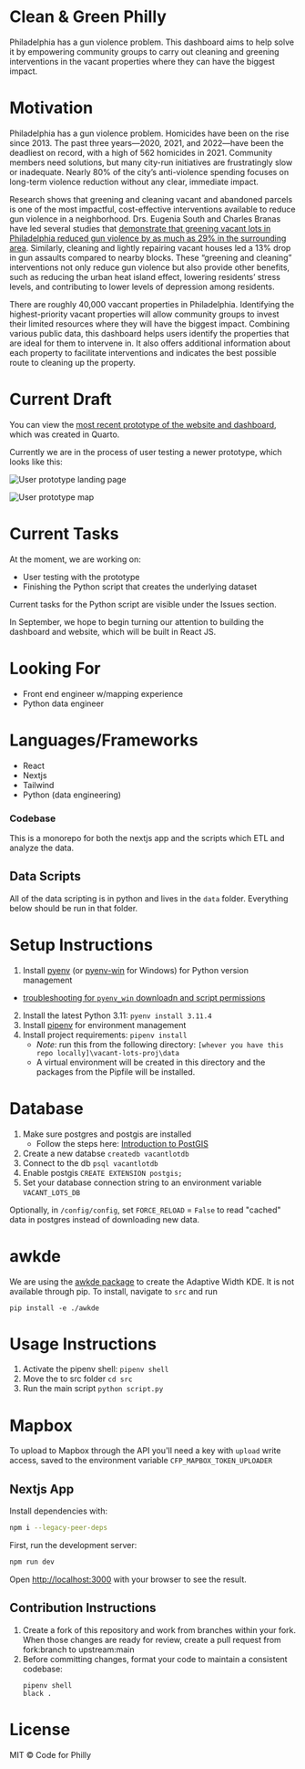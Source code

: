 # Clean & Green Philly

Philadelphia has a gun violence problem. This dashboard aims to help solve it by empowering community groups to carry out cleaning and greening interventions in the vacant properties where they can have the biggest impact.

# Motivation

Philadelphia has a gun violence problem. Homicides have been on the rise since 2013. The past three years—2020, 2021, and 2022—have been the deadliest on record, with a high of 562 homicides in 2021. Community members need solutions, but many city-run initiatives are frustratingly slow or inadequate. Nearly 80% of the city’s anti-violence spending focuses on long-term violence reduction without any clear, immediate impact.

Research shows that greening and cleaning vacant and abandoned parcels is one of the most impactful, cost-effective interventions available to reduce gun violence in a neighborhood. Drs. Eugenia South and Charles Branas have led several studies that [demonstrate that greening vacant lots in Philadelphia reduced gun violence by as much as 29% in the surrounding area](https://www.pnas.org/doi/10.1073/pnas.1718503115). Similarly, cleaning and lightly repairing vacant houses led a 13% drop in gun assaults compared to nearby blocks. These “greening and cleaning” interventions not only reduce gun violence but also provide other benefits, such as reducing the urban heat island effect, lowering residents’ stress levels, and contributing to lower levels of depression among residents.

There are roughly 40,000 vaccant properties in Philadelphia. Identifying the highest-priority vacant properties will allow community groups to invest their limited resources where they will have the biggest impact. Combining various public data, this dashboard helps users identify the properties that are ideal for them to intervene in. It also offers additional information about each property to facilitate interventions and indicates the best possible route to cleaning up the property.

# Current Draft

You can view the [most recent prototype of the website and dashboard](https://nlebovits.github.io/dashboard_demo_website/more_info.html), which was created in Quarto.

Currently we are in the process of user testing a newer prototype, which looks like this:

![User prototype landing page](https://github.com/CodeForPhilly/vacant-lots-proj/assets/111617674/0776acde-9fe0-42a5-b8ab-6680525a31d7)

![User prototype map](https://github.com/CodeForPhilly/vacant-lots-proj/assets/111617674/8cbf0b06-b299-49cd-8f9f-bbb714e55b44)

# Current Tasks

At the moment, we are working on:

- User testing with the prototype
- Finishing the Python script that creates the underlying dataset

Current tasks for the Python script are visible under the Issues section.

In September, we hope to begin turning our attention to building the dashboard and website, which will be built in React JS.

# Looking For

- Front end engineer w/mapping experience
- Python data engineer

# Languages/Frameworks

- React
- Nextjs
- Tailwind
- Python (data engineering)

### Codebase

This is a monorepo for both the nextjs app and the scripts which ETL and analyze the data.

## Data Scripts

All of the data scripting is in python and lives in the `data` folder. Everything below should be run in that folder.

# Setup Instructions

1. Install [pyenv](https://github.com/pyenv/pyenv) (or [pyenv-win](https://github.com/pyenv-win/pyenv-win) for Windows) for Python version management
  * [troubleshooting for `pyenv_win` downloadn and script permissions](https://www.sharepointdiary.com/2014/03/fix-for-powershell-script-cannot-be-loaded-because-running-scripts-is-disabled-on-this-system.html)
2. Install the latest Python 3.11: `pyenv install 3.11.4`
3. Install [pipenv](https://github.com/pypa/pipenv) for environment management
4. Install project requirements: `pipenv install`
   * *Note*: run this from the following directory: `[whever you have this repo locally]\vacant-lots-proj\data` 
   * A virtual environment will be created in this directory and the packages from the Pipfile will be installed.

# Database

1. Make sure postgres and postgis are installed
   * Follow the steps here: [Introduction to PostGIS](https://postgis.net/workshops/postgis-intro/installation.html)
2. Create a new databse
   `createdb vacantlotdb`
3. Connect to the db
   `psql vacantlotdb`
4. Enable postgis
   `CREATE EXTENSION postgis;`
5. Set your database connection string to an environment variable `VACANT_LOTS_DB`

Optionally, in `/config/config`, set `FORCE_RELOAD` = `False` to read "cached" data in postgres instead of downloading new data.

# awkde

We are using the [awkde package](https://github.com/mennthor/awkde) to create the Adaptive Width KDE. It is not available through pip. To install, navigate to `src` and run

```
pip install -e ./awkde
```

# Usage Instructions

1. Activate the pipenv shell: `pipenv shell`
2. Move the to src folder `cd src`
3. Run the main script `python script.py`

# Mapbox

To upload to Mapbox through the API you'll need a key with `upload` write access, saved to the environment variable `CFP_MAPBOX_TOKEN_UPLOADER`

## Nextjs App

Install dependencies with:

```bash
npm i --legacy-peer-deps
```

First, run the development server:

```bash
npm run dev
```

Open [http://localhost:3000](http://localhost:3000) with your browser to see the result.

## Contribution Instructions

1. Create a fork of this repository and work from branches within your fork. When those changes are ready for review, create a pull request from fork:branch to upstream:main
2. Before committing changes, format your code to maintain a consistent codebase:
   ```
   pipenv shell
   black .
   ```

# License

MIT © Code for Philly
